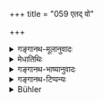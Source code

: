 +++
title = "059 एतद् वो"

+++

<details><summary>गङ्गानथ-मूलानुवादः</summary>

This Bhṛgu will fully describe to you this (Law); this sage has learnt the whole of this in its entirety, from me.—(59)
</details>

<details><summary>मेधातिथिः</summary>

**एतच्** छास्त्रं **वो** युष्माकम् **अयं** **भृगुर्** **अशेषतः** सर्वं **श्रावयिष्यति** कर्णपथं नेष्यत्य् अध्यापयिष्यति व्याख्यास्यति च । एतच् छास्त्रस्यैतद् आ प्रत्यवमर्शः । **एतच्** छास्त्रम् एव **मुनिर्** **अखिलम्** अशेषं **मत्तो** मत्सकाशाद् **अधिजगे** ऽधिगतवान् ज्ञातवान् । गुरुमुखाद् विद्या निष्क्रामतीव शिष्यः प्रतिगृह्णातीवेत्य् अतः अपादाने तसिर् मत्त इति युक्तः । भृगुस् तु महर्षीणां प्रख्याततरप्रभावः । तस्य प्रवक्तृत्वनियोगेनानेकाशेषनिरतिशयविद्याविदाम् आगमनपरंपरयागतम् एतच् छास्त्रम् इति प्रदर्श्यते । अतश् च केषांचिद् अयम् अपि प्रवृत्तिप्रकारो दृश्यते । बहुभ्यो महात्मभ्यः शास्त्रम् इदम् अवतीर्णम् इति, किम् इति नाधीमह इत्य् अध्ययनादिप्रवृत्त्याभिमुख्यं शास्त्रे जन्यते ॥ १.५९ ॥
</details>

<details><summary>गङ्गानथ-भाष्यानुवादः</summary>

‘*This*,’ Law;—‘*to you*’;—‘*Bhṛgu will describe fully*,’ will carry it to your cars, will teach and will explain: The pronoun ‘*this*’ (in the second line) refers to the *Law*; the whole of this Law this Sage has ‘*learnt*,’ read, ‘*in its entirety*,’ ‘*from me*’ at my hands. The teaching proceeds as it were, from the Teacher’s mouth, and the pupil takes hold of it, as it were; it is for this reason that we have the affix ‘*tasi*,’ in the word ‘*mattaḥ*,’ in the sense of the Ablative.

*Bhṛgu* is a person whose greatness is very well known to the sages; so
that by directing him to explain the Law, Manu shows that the Law has come down through a tradition of teaching handed down by a long line of several persons possessing exceptional knowledge of all sciences. It is for this reason that some people are to undertake the study of the Law by the following considerations:—‘This Law has come down from several high-souled persons,—why then should we not study it.’ This consideration serves to prompt men to study and thus attracts them to the Law.—(59)
</details>

<details><summary>गङ्गानथ-टिप्पन्यः</summary>

This Verse is quoted by the Aparārka (p. 4) with a view to show that the writer of a work often quotes himself,—and wherever *manurabravīt* occurs, it is Manu’s own words that are quoted, not those of Bhṛgu, the compiler.
</details>

<details><summary>Bühler</summary>

059	Bhrigu, here, will fully recite to you these Institutes; for that sage learned the whole in its entirety from me.
</details>
